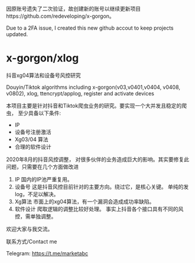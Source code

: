 因原账号遗失了二次验证，故创建新的账号以继续更新项目https://github.com/redeveloping/x-gorgon。

Due to a 2FA issue, I created this new github accout to keep projects updated.

# x-gorgon/xlog
抖音xg04算法和设备号风控研究  

Douyin/Tiktok algorithms including x-gorgon(v03,v0401,v0404, v0408, v0802), xlog, ttencrypt/applog, register and activate devices

本项目主要是针对抖音和Tiktok爬虫业务的研究。要实现一个大并发且稳定的爬虫， 至少具备以下条件:
* IP
* 设备号注册激活
* Xg03/04 算法
* 合理的软件设计

2020年8月的抖音风控调整， 对很多伙伴的业务造成巨大的影响。其实要修复此问题，只需要在几个方面做改进
1. IP 国内的IP池严重复用。
2. 设备号 这是抖音风控目前针对的主要方向。绕过它，是核心关键。 单纯的发log，不足以解决。
3. Xg算法 市面上的xg04算法，有一个漏洞会造成成功率缺陷。
4. 软件设计 爬取逻辑的调整比较好处理。 事实上抖音各个接口具有不同的风控，需单独调整。

欢迎大家与我交流。

联系方式/Contact me  

Telegram: https://t.me/marketabc
